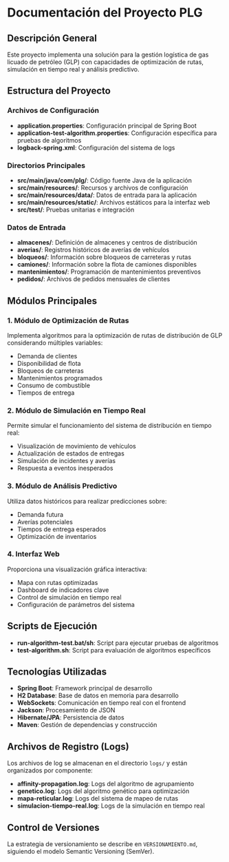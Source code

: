 # Documentación del Proyecto PLG

## Descripción General
Este proyecto implementa una solución para la gestión logística de gas licuado de petróleo (GLP) con capacidades de optimización de rutas, simulación en tiempo real y análisis predictivo.

## Estructura del Proyecto

### Archivos de Configuración
- **application.properties**: Configuración principal de Spring Boot
- **application-test-algorithm.properties**: Configuración específica para pruebas de algoritmos
- **logback-spring.xml**: Configuración del sistema de logs

### Directorios Principales
- **src/main/java/com/plg/**: Código fuente Java de la aplicación
- **src/main/resources/**: Recursos y archivos de configuración
- **src/main/resources/data/**: Datos de entrada para la aplicación
- **src/main/resources/static/**: Archivos estáticos para la interfaz web
- **src/test/**: Pruebas unitarias e integración 

### Datos de Entrada
- **almacenes/**: Definición de almacenes y centros de distribución
- **averias/**: Registros históricos de averías de vehículos
- **bloqueos/**: Información sobre bloqueos de carreteras y rutas
- **camiones/**: Información sobre la flota de camiones disponibles
- **mantenimientos/**: Programación de mantenimientos preventivos
- **pedidos/**: Archivos de pedidos mensuales de clientes

## Módulos Principales

### 1. Módulo de Optimización de Rutas
Implementa algoritmos para la optimización de rutas de distribución de GLP considerando múltiples variables:
- Demanda de clientes
- Disponibilidad de flota
- Bloqueos de carreteras
- Mantenimientos programados
- Consumo de combustible
- Tiempos de entrega

### 2. Módulo de Simulación en Tiempo Real
Permite simular el funcionamiento del sistema de distribución en tiempo real:
- Visualización de movimiento de vehículos
- Actualización de estados de entregas
- Simulación de incidentes y averías
- Respuesta a eventos inesperados

### 3. Módulo de Análisis Predictivo
Utiliza datos históricos para realizar predicciones sobre:
- Demanda futura
- Averías potenciales
- Tiempos de entrega esperados
- Optimización de inventarios

### 4. Interfaz Web
Proporciona una visualización gráfica interactiva:
- Mapa con rutas optimizadas
- Dashboard de indicadores clave
- Control de simulación en tiempo real
- Configuración de parámetros del sistema

## Scripts de Ejecución
- **run-algorithm-test.bat/sh**: Script para ejecutar pruebas de algoritmos
- **test-algorithm.sh**: Script para evaluación de algoritmos específicos

## Tecnologías Utilizadas
- **Spring Boot**: Framework principal de desarrollo
- **H2 Database**: Base de datos en memoria para desarrollo
- **WebSockets**: Comunicación en tiempo real con el frontend
- **Jackson**: Procesamiento de JSON
- **Hibernate/JPA**: Persistencia de datos
- **Maven**: Gestión de dependencias y construcción

## Archivos de Registro (Logs)
Los archivos de log se almacenan en el directorio `logs/` y están organizados por componente:
- **affinity-propagation.log**: Logs del algoritmo de agrupamiento
- **genetico.log**: Logs del algoritmo genético para optimización
- **mapa-reticular.log**: Logs del sistema de mapeo de rutas
- **simulacion-tiempo-real.log**: Logs de la simulación en tiempo real

## Control de Versiones
La estrategia de versionamiento se describe en `VERSIONAMIENTO.md`, siguiendo el modelo Semantic Versioning (SemVer).